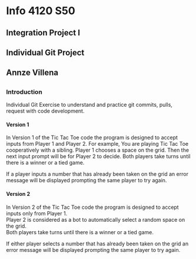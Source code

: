 # Info 4120 S50
## Integration Project I
## Individual Git Project
## Annze Villena
##

### Introduction

Individual Git Exercise to understand and practice git commits, pulls, request with code development.

#### Version 1 

In Version 1 of the Tic Tac Toe code the program is designed to accept inputs from Player 1 and Player 2. For example, You are playing Tic Tac Toe cooperatively with a sibling. Player 1 chooses a space on the grid. Then the next input prompt will be for Player 2 to decide. Both players take turns until there is a winner or a tied game. 

If a player inputs a number that has already been taken on the grid an error message will be displayed prompting the same player to try again. 


#### Version 2

In Version 2 of the Tic Tac Toe code the program is designed to accept inputs only from Player 1.  
Player 2 is considered as a bot to automatically select a random space on the grid.  
Both players take turns until there is a winner or a tied game.

If either player selects a number that has already been taken on the grid an error message will be displayed prompting the same player to try again.